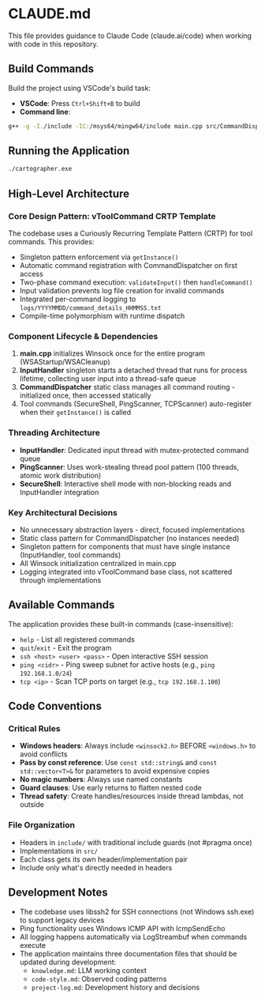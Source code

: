 # CLAUDE.md

This file provides guidance to Claude Code (claude.ai/code) when working with code in this repository.

## Build Commands

Build the project using VSCode's build task:
- **VSCode**: Press `Ctrl+Shift+B` to build
- **Command line**:
```bash
g++ -g -I./include -IC:/msys64/mingw64/include main.cpp src/CommandDispatcher.cpp src/InputHandler.cpp src/SecureShell.cpp src/SubnetScanner.cpp src/LogStreambuf.cpp -lssh2 -lws2_32 -liphlpapi -o cartographer.exe
```

## Running the Application

```bash
./cartographer.exe
```

## High-Level Architecture

### Core Design Pattern: vToolCommand CRTP Template
The codebase uses a Curiously Recurring Template Pattern (CRTP) for tool commands. This provides:
- Singleton pattern enforcement via `getInstance()`
- Automatic command registration with CommandDispatcher on first access
- Two-phase command execution: `validateInput()` then `handleCommand()`
- Input validation prevents log file creation for invalid commands
- Integrated per-command logging to `logs/YYYYMMDD/command_details_HHMMSS.txt`
- Compile-time polymorphism with runtime dispatch

### Component Lifecycle & Dependencies
1. **main.cpp** initializes Winsock once for the entire program (WSAStartup/WSACleanup)
2. **InputHandler** singleton starts a detached thread that runs for process lifetime, collecting user input into a thread-safe queue
3. **CommandDispatcher** static class manages all command routing - initialized once, then accessed statically
4. Tool commands (SecureShell, PingScanner, TCPScanner) auto-register when their `getInstance()` is called

### Threading Architecture
- **InputHandler**: Dedicated input thread with mutex-protected command queue
- **PingScanner**: Uses work-stealing thread pool pattern (100 threads, atomic work distribution)
- **SecureShell**: Interactive shell mode with non-blocking reads and InputHandler integration

### Key Architectural Decisions
- No unnecessary abstraction layers - direct, focused implementations
- Static class pattern for CommandDispatcher (no instances needed)
- Singleton pattern for components that must have single instance (InputHandler, tool commands)
- All Winsock initialization centralized in main.cpp
- Logging integrated into vToolCommand base class, not scattered through implementations

## Available Commands

The application provides these built-in commands (case-insensitive):
- `help` - List all registered commands
- `quit`/`exit` - Exit the program
- `ssh <host> <user> <pass>` - Open interactive SSH session
- `ping <cidr>` - Ping sweep subnet for active hosts (e.g., `ping 192.168.1.0/24`)
- `tcp <ip>` - Scan TCP ports on target (e.g., `tcp 192.168.1.100`)

## Code Conventions

### Critical Rules
- **Windows headers**: Always include `<winsock2.h>` BEFORE `<windows.h>` to avoid conflicts
- **Pass by const reference**: Use `const std::string&` and `const std::vector<T>&` for parameters to avoid expensive copies
- **No magic numbers**: Always use named constants
- **Guard clauses**: Use early returns to flatten nested code
- **Thread safety**: Create handles/resources inside thread lambdas, not outside

### File Organization
- Headers in `include/` with traditional include guards (not #pragma once)
- Implementations in `src/`
- Each class gets its own header/implementation pair
- Include only what's directly needed in headers

## Development Notes

- The codebase uses libssh2 for SSH connections (not Windows ssh.exe) to support legacy devices
- Ping functionality uses Windows ICMP API with IcmpSendEcho
- All logging happens automatically via LogStreambuf when commands execute
- The application maintains three documentation files that should be updated during development:
  - `knowledge.md`: LLM working context
  - `code-style.md`: Observed coding patterns
  - `project-log.md`: Development history and decisions